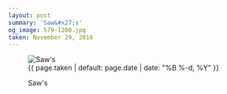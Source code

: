 ```yaml
---
layout: post
summary: 'Saw&#x27;s'
og_image: 579-1280.jpg
taken: November 29, 2016
---
```


<figure class="post" data-src="{{ site.assets_url }}/{{ page.og_image }}">
<img alt="Saw's" sizes="(min-width: 700px) 50vw, calc(100vw - 2rem)" src="{{ site.assets_url }}/579-640.jpg" srcset="{{ site.assets_url }}/579-320.jpg 320w, {{ site.assets_url }}/579-640.jpg 640w, {{ site.assets_url }}/579-960.jpg 960w, {{ site.assets_url }}/579-1280.jpg 1280w"/>
<figcaption>
<time>{{ page.taken | default: page.date | date: "%B %-d, %Y" }}</time>
<p>Saw's</p>
</figcaption>
</figure>

